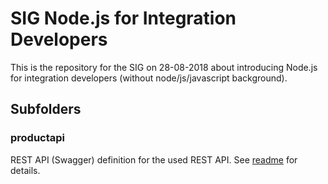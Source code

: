 # SIG Node.js for Integration Developers

This is the repository for the SIG on 28-08-2018 about introducing Node.js for integration developers (without node/js/javascript background).

## Subfolders

### productapi

REST API (Swagger) definition for the used REST API.
See [readme](productapi/README.md) for details.
